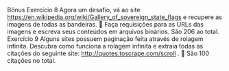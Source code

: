 Bônus
Exercício 8 Agora um desafio, vá ao site https://en.wikipedia.org/wiki/Gallery_of_sovereign_state_flags e recupere as imagens de todas as bandeiras.
🦜 Faça requisições para as URLs das imagens e escreva seus conteúdos em arquivos binários. São 206 ao total.
Exercício 9 Alguns sites possuem paginação feita através de rolagem infinita. Descubra como funciona a rolagem infinita e extraia todas as citações do seguinte site: http://quotes.toscrape.com/scroll .
🦜 São 100 citações no total.